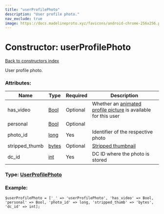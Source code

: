 ```yaml
---
title: "userProfilePhoto"
description: "User profile photo."
nav_exclude: true
image: https://docs.madelineproto.xyz/favicons/android-chrome-256x256.png
---
```

# Constructor: userProfilePhoto  
[Back to constructors index](/API_docs/constructors/index.html)



User profile photo.

### Attributes:

| Name     |    Type       | Required | Description |
|----------|---------------|----------|-------------|
|has\_video|[Bool](/API_docs/types/Bool.html) | Optional|Whether an [animated profile picture](https://core.telegram.org/api/files#animated-profile-pictures) is available for this user|
|personal|[Bool](/API_docs/types/Bool.html) | Optional|
|photo\_id|[long](/API_docs/types/long.html) | Yes|Identifier of the respective photo|
|stripped\_thumb|[bytes](/API_docs/types/bytes.html) | Optional|[Stripped thumbnail](https://core.telegram.org/api/files#stripped-thumbnails)|
|dc\_id|[int](/API_docs/types/int.html) | Yes|DC ID where the photo is stored|



### Type: [UserProfilePhoto](/API_docs/types/UserProfilePhoto.html)


### Example:

```
$userProfilePhoto = ['_' => 'userProfilePhoto', 'has_video' => Bool, 'personal' => Bool, 'photo_id' => long, 'stripped_thumb' => 'bytes', 'dc_id' => int];
```  
